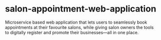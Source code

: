 # salon-appointment-web-application
Microservice based web application that lets users to seamlessly book appointments at their favourite salons, while giving salon owners the tools to digitally register and promote their businesses—all in one place.
